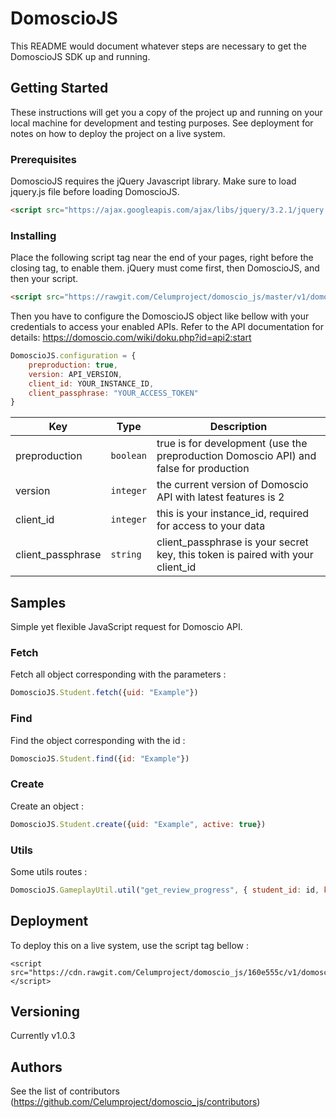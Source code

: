 # DomoscioJS

This README would document whatever steps are necessary to get the DomoscioJS SDK up and running.

## Getting Started

These instructions will get you a copy of the project up and running on your local machine for development and testing purposes. See deployment for notes on how to deploy the project on a live system.

### Prerequisites

DomoscioJS requires the jQuery Javascript library. Make sure to load jquery.js file before loading DomoscioJS.

```html
<script src="https://ajax.googleapis.com/ajax/libs/jquery/3.2.1/jquery.min.js"></script>
```

### Installing

Place the following script tag near the end of your pages, right before the closing </body> tag, to enable them. jQuery must come first, then DomoscioJS, and then your script.

```html
<script src="https://rawgit.com/Celumproject/domoscio_js/master/v1/domosciojs.min.js"></script>
```

Then you have to configure the DomoscioJS object like bellow with your credentials to access your enabled APIs. Refer to the API documentation for details:
https://domoscio.com/wiki/doku.php?id=api2:start

```javascript
DomoscioJS.configuration = { 
    preproduction: true,
    version: API_VERSION,
    client_id: YOUR_INSTANCE_ID,
    client_passphrase: "YOUR_ACCESS_TOKEN"
}
```

| Key  | Type | Description |
| ------------- | ------------- | ------------- |
| preproduction  | `boolean` | true is for development (use the preproduction Domoscio API) and false for production |
| version  | `integer` | the current version of Domoscio API with latest features is 2 |
| client_id  | `integer` | this is your instance_id, required for access to your data |
| client_passphrase  | `string` | client_passphrase is your secret key, this token is paired with your client_id |

## Samples

Simple yet flexible JavaScript request for Domoscio API.

### Fetch

Fetch all object corresponding with the parameters :

```javascript
DomoscioJS.Student.fetch({uid: "Example"})
```

### Find

Find the object corresponding with the id :

```javascript
DomoscioJS.Student.find({id: "Example"})
```

### Create

Create an object :

```javascript
DomoscioJS.Student.create({uid: "Example", active: true})
```

### Utils

Some utils routes :

```javascript
DomoscioJS.GameplayUtil.util("get_review_progress", { student_id: id, knowledge_node_id: id })
```

## Deployment

To deploy this on a live system, use the script tag bellow : 

```
<script src="https://cdn.rawgit.com/Celumproject/domoscio_js/160e555c/v1/domosciojs.min.js"></script>
```

## Versioning

Currently v1.0.3

## Authors

See the list of contributors (https://github.com/Celumproject/domoscio_js/contributors)